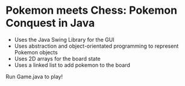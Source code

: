 # Pokemon meets Chess: Pokemon Conquest in Java
- Uses the Java Swing Library for the GUI
- Uses abstraction and object-orientated programming to represent Pokemon objects
- Uses 2D arrays for the board state
- Uses a linked list to add pokemon to the board

Run Game.java to play!
